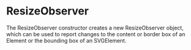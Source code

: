 # ResizeObserver

The ResizeObserver constructor creates a new ResizeObserver object, which can be used to report changes to the content or border box of an Element or the bounding box of an SVGElement.
